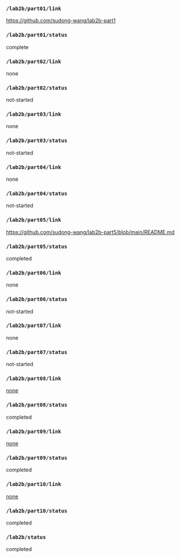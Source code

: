 ### `/lab2b/part01/link`
https://github.com/sudong-wang/lab2b-part1
### `/lab2b/part01/status`
complete
### `/lab2b/part02/link`
none
### `/lab2b/part02/status`
not-started
### `/lab2b/part03/link`
none
### `/lab2b/part03/status`
not-started
### `/lab2b/part04/link`
none
### `/lab2b/part04/status`
not-started
### `/lab2b/part05/link`
https://github.com/sudong-wang/lab2b-part5/blob/main/README.md
### `/lab2b/part05/status`
completed
### `/lab2b/part06/link`
none
### `/lab2b/part06/status`
not-started
### `/lab2b/part07/link`
none
### `/lab2b/part07/status`
not-started
### `/lab2b/part08/link`
[none](https://github.com/sudong-wang/lab2b-part8/tree/main)
### `/lab2b/part08/status`
completed
### `/lab2b/part09/link`
[none](https://github.com/sudong-wang/lab2-part9/blob/main/README.md)
### `/lab2b/part09/status`
completed
### `/lab2b/part10/link`
[none](https://github.com/sudong-wang/lab-part10)
### `/lab2b/part10/status`
completed
### `/lab2b/status`
completed
